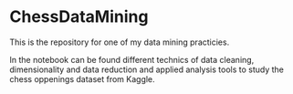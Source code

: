 # ChessDataMining
This is the repository for one of my data mining practicies.

In the notebook can be found different technics of data cleaning, dimensionality and data reduction and 
applied analysis tools to study the chess oppenings dataset from Kaggle.
